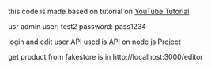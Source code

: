 this code is made based on tutorial on [YouTube Tutorial](https://www.youtube.com/watch?v=f2EqECiTBL8). 

usr admin
user: test2
password: pass1234

login and edit user API used is API on node js Project

get product from fakestore is in http://localhost:3000/editor